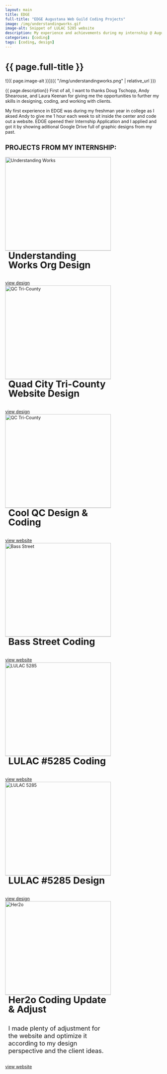 ```yaml
---
layout: main
title: EDGE
full-title: "EDGE Augustana Web Guild Coding Projects"
image: /img/understandingworks.gif
image-alt: Snippet of LULAC 5285 website
description: My experience and achievements during my internship @ Augustana EDGE Center in 2021 Summer.
categories: [coding]
tags: [coding, design]
---
```


# {{ page.full-title }}
<style>
    p > img {
        max-height: unset;
        height: 100%;
        background-color: #FF7878;
    }
</style>
![{{ page.image-alt }}]({{ "/img/understandingworks.png" | relative_url }})

{{ page.description}}
First of all, I want to thanks Doug Tschopp, Andy Shearouse, and Laura Keenan for giving me the opportunities to further my skills in designing, coding, and working with clients. 

My first experience in EDGE was during my freshman year in college as I aksed Andy to give me 1 hour each week to sit inside the center and code out a website. 
EDGE opened their Internship Application and I applied and got it by showing aditional Google Drive full of graphic designs from my past. 

## PROJECTS FROM MY INTERNSHIP:
<div class="flex">
    <style>
        .gallery {
            flex-direction: column; 
            justify-content: space-between;
            position: relative; 
            width: 340px;
            margin-right: 20px;
        }
        .gallery img {
            width: 100%;
            height: 300px;
            object-position: center center;
            border-right: none;
            border-bottom: 1px solid #ccc;
        }
        .gallery h2 {
            padding: 0 10px 10px;
            font-size: 30px;
            margin-top: 0; 
            line-height: 1em;
        }
        .gallery p {
            padding: 0 10px 10px;
            font-size: 20px;
        }
        .gallery .link {
            text-align: center;
        }
    </style>
    <div class="gallery">
        <a target="_blank" href="{{ "/img/understandingworks.png" | relative_url }}">
            <img src="{{ "/img/understandingworks.png" | relative_url }}" alt="Understanding Works" />
        </a>
        <h2>Understanding Works Org Design</h2>
        <a class="link hover-underline-animation" href="{{ "/img/understandingworks.png" | relative_url }}" target="_blank">view design</a>  
    </div>
    <div class="gallery">
        <a target="_blank" href="{{ "/img/qc-tri-county.jpg" | relative_url }}">
            <img src="{{ "/img/qc-tri-county.jpg" | relative_url }}" alt="QC Tri-County" />
        </a>
        <h2>Quad City Tri-County Website Design</h2>
        <a class="link hover-underline-animation" href="{{ "/img/qc-tri-county.jpg" | relative_url }}" target="_blank">view design</a>  
    </div>
    <div class="gallery">
        <a target="_blank" href="{{ "/img/coolqc.png" | relative_url }}">
            <img src="{{ "/img/coolqc.png" | relative_url }}" alt="QC Tri-County" />
        </a>
        <h2>Cool QC Design & Coding</h2>
        <a class="link hover-underline-animation" href="https://www.vietbui.xyz/coolQC/" target="_blank">view website</a>
    </div>
    <div class="gallery">
        <a target="_blank" href="{{ "/img/bassstreet.jpeg" | relative_url }}">
            <img src="{{ "/img/bassstreet.jpeg" | relative_url }}" alt="Bass Street" />
        </a>
        <h2>Bass Street Coding</h2>
        <a class="link hover-underline-animation" href="https://www.vietbui.xyz/EDGE-Project-1/" target="_blank">view website</a>
    </div>
    <div class="gallery">
        <a target="_blank" href="{{ "/img/lulac5285.png" | relative_url }}">
            <img src="{{ "/img/lulac5285.png" | relative_url }}" alt="LULAC 5285" />
        </a>
        <h2>LULAC #5285 Coding</h2>
        <a class="link hover-underline-animation" href="https://webgeeksrus.com/test/lulac5285/" target="_blank">view website</a>
    </div>
    <div class="gallery">
        <a target="_blank" href="{{ "/img/lulac-design.jpg" | relative_url }}">
            <img src="{{ "/img/lulac-design.jpg" | relative_url }}" alt="LULAC 5285" />
        </a>
        <h2>LULAC #5285 Design</h2>
        <a class="link hover-underline-animation" href="{{ "/img/lulac-design.jpg" | relative_url }}" target="_blank">view design</a>  
    </div>
    <div class="gallery">
        <a target="_blank" href="{{ "/img/her.png" | relative_url }}">
            <img src="{{ "/img/her.png" | relative_url }}" alt="Her2o" />
        </a>
        <h2>Her2o Coding Update & Adjust</h2>
        <p>I made plenty of adjustment for the website and optimize it according to my design perspective and the client ideas.</p>
        <a class="link hover-underline-animation" href="https://webgeeksrus.com/test/her2o/membership.php" target="_blank">view website</a>
    </div>
</div>
